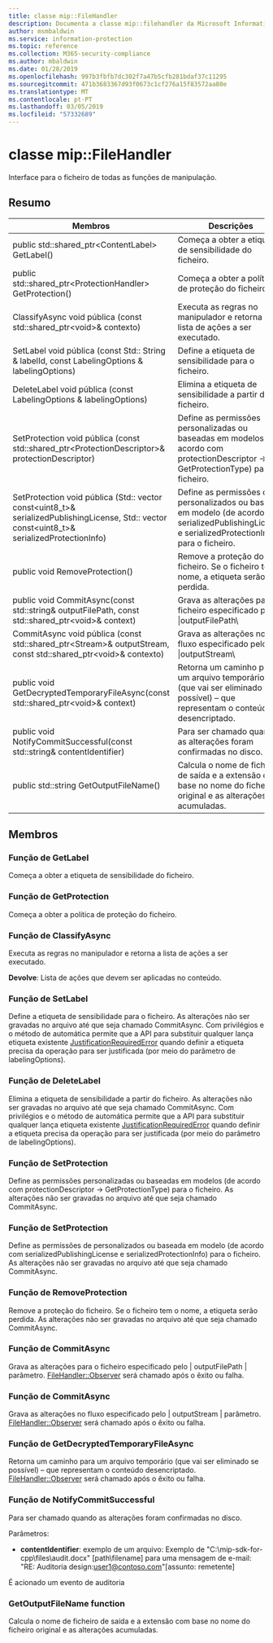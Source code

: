 ```yaml
---
title: classe mip::FileHandler
description: Documenta a classe mip::filehandler da Microsoft Information Protection (MIP) SDK.
author: msmbaldwin
ms.service: information-protection
ms.topic: reference
ms.collection: M365-security-compliance
ms.author: mbaldwin
ms.date: 01/28/2019
ms.openlocfilehash: 997b3fbfb7dc302f7a47b5cfb281bdaf37c11295
ms.sourcegitcommit: 471b3683367d93f0673c1cf276a15f83572aa80e
ms.translationtype: MT
ms.contentlocale: pt-PT
ms.lasthandoff: 03/05/2019
ms.locfileid: "57332689"
---
```

# <a name="class-mipfilehandler"></a>classe mip::FileHandler 
Interface para o ficheiro de todas as funções de manipulação.
  
## <a name="summary"></a>Resumo
 Membros                        | Descrições                                
--------------------------------|---------------------------------------------
public std::shared_ptr\<ContentLabel\> GetLabel()  |  Começa a obter a etiqueta de sensibilidade do ficheiro.
public std::shared_ptr\<ProtectionHandler\> GetProtection()  |  Começa a obter a política de proteção do ficheiro.
ClassifyAsync void pública (const std::shared_ptr\<void\>& contexto)  |  Executa as regras no manipulador e retorna a lista de ações a ser executado.
SetLabel void pública (const Std:: String & labelId, const LabelingOptions & labelingOptions)  |  Define a etiqueta de sensibilidade para o ficheiro.
DeleteLabel void pública (const LabelingOptions & labelingOptions)  |  Elimina a etiqueta de sensibilidade a partir do ficheiro.
SetProtection void pública (const std::shared_ptr\<ProtectionDescriptor\>& protectionDescriptor)  |  Define as permissões personalizadas ou baseadas em modelos (de acordo com protectionDescriptor -> GetProtectionType) para o ficheiro.
SetProtection void pública (Std:: vector const\<uint8_t\>& serializedPublishingLicense, Std:: vector const\<uint8_t\>& serializedProtectionInfo)  |  Define as permissões de personalizados ou baseada em modelo (de acordo com serializedPublishingLicense e serializedProtectionInfo) para o ficheiro.
public void RemoveProtection()  |  Remove a proteção do ficheiro. Se o ficheiro tem o nome, a etiqueta serão perdida.
public void CommitAsync(const std::string& outputFilePath, const std::shared_ptr\<void\>& context) | Grava as alterações para o ficheiro especificado pelo \|outputFilePath\ |  parâmetro.
CommitAsync void pública (const std::shared_ptr\<Stream\>& outputStream, const std::shared_ptr\<void\>& contexto) | Grava as alterações no fluxo especificado pelo \|outputStream\ |  parâmetro.
public void GetDecryptedTemporaryFileAsync(const std::shared_ptr\<void\>& context)  |  Retorna um caminho para um arquivo temporário (que vai ser eliminado se possível) – que representam o conteúdo desencriptado.
public void NotifyCommitSuccessful(const std::string& contentIdentifier)  |  Para ser chamado quando as alterações foram confirmadas no disco.
public std::string GetOutputFileName()  |  Calcula o nome de ficheiro de saída e a extensão com base no nome do ficheiro original e as alterações acumuladas.
  
## <a name="members"></a>Membros
  
### <a name="getlabel-function"></a>Função de GetLabel
Começa a obter a etiqueta de sensibilidade do ficheiro.
  
### <a name="getprotection-function"></a>Função de GetProtection
Começa a obter a política de proteção do ficheiro.
  
### <a name="classifyasync-function"></a>Função de ClassifyAsync
Executa as regras no manipulador e retorna a lista de ações a ser executado.

  
**Devolve**: Lista de ações que devem ser aplicadas no conteúdo.
  
### <a name="setlabel-function"></a>Função de SetLabel
Define a etiqueta de sensibilidade para o ficheiro.
As alterações não ser gravadas no arquivo até que seja chamado CommitAsync. Com privilégios e o método de automática permite que a API para substituir qualquer lança etiqueta existente [JustificationRequiredError](class_mip_justificationrequirederror.md) quando definir a etiqueta precisa da operação para ser justificada (por meio do parâmetro de labelingOptions).
  
### <a name="deletelabel-function"></a>Função de DeleteLabel
Elimina a etiqueta de sensibilidade a partir do ficheiro.
As alterações não ser gravadas no arquivo até que seja chamado CommitAsync. Com privilégios e o método de automática permite que a API para substituir qualquer lança etiqueta existente [JustificationRequiredError](class_mip_justificationrequirederror.md) quando definir a etiqueta precisa da operação para ser justificada (por meio do parâmetro de labelingOptions).
  
### <a name="setprotection-function"></a>Função de SetProtection
Define as permissões personalizadas ou baseadas em modelos (de acordo com protectionDescriptor -> GetProtectionType) para o ficheiro.
As alterações não ser gravadas no arquivo até que seja chamado CommitAsync.
  
### <a name="setprotection-function"></a>Função de SetProtection
Define as permissões de personalizados ou baseada em modelo (de acordo com serializedPublishingLicense e serializedProtectionInfo) para o ficheiro.
As alterações não ser gravadas no arquivo até que seja chamado CommitAsync.
  
### <a name="removeprotection-function"></a>Função de RemoveProtection
Remove a proteção do ficheiro. Se o ficheiro tem o nome, a etiqueta serão perdida.
As alterações não ser gravadas no arquivo até que seja chamado CommitAsync.
  
### <a name="commitasync-function"></a>Função de CommitAsync
Grava as alterações para o ficheiro especificado pelo | outputFilePath | parâmetro.
[FileHandler::Observer](class_mip_filehandler_observer.md) será chamado após o êxito ou falha.
  
### <a name="commitasync-function"></a>Função de CommitAsync
Grava as alterações no fluxo especificado pelo | outputStream | parâmetro.
[FileHandler::Observer](class_mip_filehandler_observer.md) será chamado após o êxito ou falha.
  
### <a name="getdecryptedtemporaryfileasync-function"></a>Função de GetDecryptedTemporaryFileAsync
Retorna um caminho para um arquivo temporário (que vai ser eliminado se possível) – que representam o conteúdo desencriptado.
[FileHandler::Observer](class_mip_filehandler_observer.md) será chamado após o êxito ou falha.
  
### <a name="notifycommitsuccessful-function"></a>Função de NotifyCommitSuccessful
Para ser chamado quando as alterações foram confirmadas no disco.

Parâmetros:  
* **contentIdentifier**: exemplo de um arquivo: Exemplo de "C:\mip-sdk-for-cpp\files\audit.docx" [path\filename] para uma mensagem de e-mail: "RE: Auditoria design:user1@contoso.com"[assunto: remetente] 


É acionado um evento de auditoria
  
### <a name="getoutputfilename-function"></a>GetOutputFileName function
Calcula o nome de ficheiro de saída e a extensão com base no nome do ficheiro original e as alterações acumuladas.
